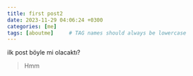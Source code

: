 ```yaml
---
title: first post2
date: 2023-11-29 04:06:24 +0300
categories: [me]
tags: [aboutme]     # TAG names should always be lowercase
---
```


ilk post böyle mi olacaktı?
> Hmm

